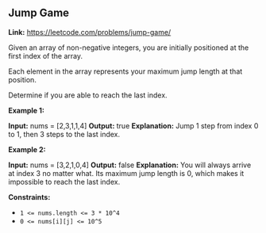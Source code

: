 ## Jump Game

**Link:** https://leetcode.com/problems/jump-game/

Given an array of non-negative integers, you are initially positioned at the first index of the array.

Each element in the array represents your maximum jump length at that position.

Determine if you are able to reach the last index.

**Example 1:**

**Input:** nums = \[2,3,1,1,4\]
**Output:** true
**Explanation:** Jump 1 step from index 0 to 1, then 3 steps to the last index.

**Example 2:**

**Input:** nums = \[3,2,1,0,4\]
**Output:** false
**Explanation:** You will always arrive at index 3 no matter what. Its maximum jump length is 0, which makes it impossible to reach the last index.

**Constraints:**

*   `1 <= nums.length <= 3 * 10^4`
*   `0 <= nums[i][j] <= 10^5`